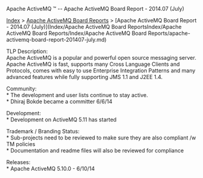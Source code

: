Apache ActiveMQ ™ -- Apache ActiveMQ Board Report - 2014.07 (July) 

[Index](index.html) > [Apache ActiveMQ Board Reports](apache-activemq-Developers/board-reports.md) > [Apache ActiveMQ Board Report - 2014.07 (July)](Index/Apache ActiveMQ Board ReportsIndex/Apache ActiveMQ Board Reports/Index/Apache ActiveMQ Board Reports/apache-activemq-board-report-201407-july.md)


TLP Description:  
Apache ActiveMQ is a popular and powerful open source messaging server. Apache ActiveMQ is fast, supports many Cross Language Clients and Protocols, comes with easy to use Enterprise Integration Patterns and many advanced features while fully supporting JMS 1.1 and J2EE 1.4.

Community:  
\* The development and user lists continue to stay active.  
\* Dhiraj Bokde became a committer 6/6/14

Development:  
\* Development on ActiveMQ 5.11 has started

Trademark / Branding Status:  
\* Sub-projects need to be reviewed to make sure they are also compliant /w TM policies  
\* Documentation and readme files will also be reviewed for compliance

Releases:  
\* Apache ActiveMQ 5.10.0 - 6/10/14

